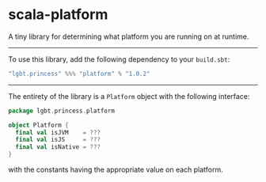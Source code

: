 # scala-platform
A tiny library for determining what platform you are running on at runtime.

--------

To use this library, add the following dependency to your `build.sbt`:

```scala
"lgbt.princess" %%% "platform" % "1.0.2"
```

--------

The entirety of the library is a `Platform` object with the
following interface:

```scala
package lgbt.princess.platform

object Platform {
  final val isJVM    = ???
  final val isJS     = ???
  final val isNative = ???
}
```

with the constants having the appropriate value on each platform.
